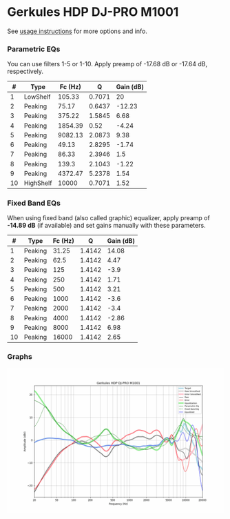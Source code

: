 # Gerkules HDP DJ-PRO M1001
See [usage instructions](https://github.com/jaakkopasanen/AutoEq#usage) for more options and info.

### Parametric EQs
You can use filters 1-5 or 1-10. Apply preamp of -17.68 dB or -17.64 dB, respectively.

|   # | Type      |   Fc (Hz) |      Q |   Gain (dB) |
|-----|-----------|-----------|--------|-------------|
|   1 | LowShelf  |    105.33 | 0.7071 |       20    |
|   2 | Peaking   |     75.17 | 0.6437 |      -12.23 |
|   3 | Peaking   |    375.22 | 1.5845 |        6.68 |
|   4 | Peaking   |   1854.39 | 0.52   |       -4.24 |
|   5 | Peaking   |   9082.13 | 2.0873 |        9.38 |
|   6 | Peaking   |     49.13 | 2.8295 |       -1.74 |
|   7 | Peaking   |     86.33 | 2.3946 |        1.5  |
|   8 | Peaking   |    139.3  | 2.1043 |       -1.22 |
|   9 | Peaking   |   4372.47 | 5.2378 |        1.54 |
|  10 | HighShelf |  10000    | 0.7071 |        1.52 |

### Fixed Band EQs
When using fixed band (also called graphic) equalizer, apply preamp of **-14.89 dB** (if available) and set gains manually with these parameters.

|   # | Type    |   Fc (Hz) |      Q |   Gain (dB) |
|-----|---------|-----------|--------|-------------|
|   1 | Peaking |     31.25 | 1.4142 |       14.08 |
|   2 | Peaking |     62.5  | 1.4142 |        4.47 |
|   3 | Peaking |    125    | 1.4142 |       -3.9  |
|   4 | Peaking |    250    | 1.4142 |        1.71 |
|   5 | Peaking |    500    | 1.4142 |        3.21 |
|   6 | Peaking |   1000    | 1.4142 |       -3.6  |
|   7 | Peaking |   2000    | 1.4142 |       -3.4  |
|   8 | Peaking |   4000    | 1.4142 |       -2.86 |
|   9 | Peaking |   8000    | 1.4142 |        6.98 |
|  10 | Peaking |  16000    | 1.4142 |        2.65 |

### Graphs
![](./Gerkules%20HDP%20DJ-PRO%20M1001.png)
